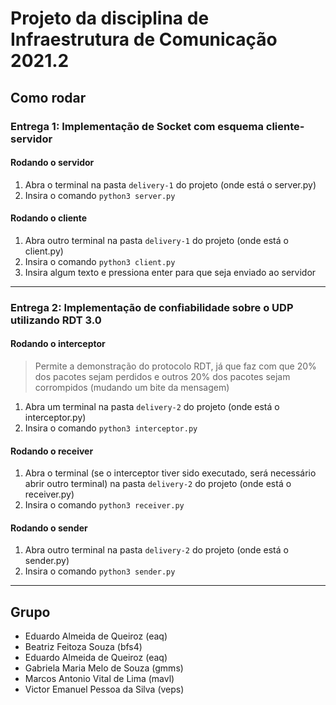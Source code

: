 # Projeto da disciplina de Infraestrutura de Comunicação 2021.2

## Como rodar
### Entrega 1: Implementação de Socket com esquema cliente-servidor
#### Rodando o servidor
1. Abra o terminal na pasta `delivery-1` do projeto (onde está o server.py)
2. Insira o comando `python3 server.py`

#### Rodando o cliente
1. Abra outro terminal na pasta `delivery-1` do projeto (onde está o client.py)
2. Insira o comando `python3 client.py`
3. Insira algum texto e pressiona enter para que seja enviado ao servidor

***

### Entrega 2: Implementação de confiabilidade sobre o UDP utilizando RDT 3.0
#### Rodando o interceptor
> Permite a demonstração do protocolo RDT, já que faz com que 20% dos pacotes sejam perdidos e outros 20% dos pacotes sejam corrompidos (mudando um bite da mensagem)
1. Abra um terminal na pasta `delivery-2` do projeto (onde está o interceptor.py)
2. Insira o comando `python3 interceptor.py`

#### Rodando o receiver
1. Abra o terminal (se o interceptor tiver sido executado, será necessário abrir outro terminal) na pasta `delivery-2` do projeto (onde está o receiver.py)
2. Insira o comando `python3 receiver.py`

#### Rodando o sender
1. Abra outro terminal na pasta `delivery-2` do projeto (onde está o sender.py)
2. Insira o comando `python3 sender.py`

***

## Grupo
- Eduardo Almeida de Queiroz (eaq)
- Beatriz Feitoza Souza	(bfs4)
- Eduardo Almeida de Queiroz	(eaq)
- Gabriela Maria Melo de Souza	(gmms)
- Marcos Antonio Vital de Lima	(mavl)
- Victor Emanuel Pessoa da Silva	(veps)
